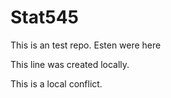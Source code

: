 # Stat545

This is an test repo. Esten were here

This line was created locally.


This is a local conflict.

